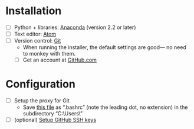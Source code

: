 # Installation
- [ ] Python + libraries: [Anaconda](http://continuum.io/downloads) (version 2.2 or later)
- [ ] Text editor: [Atom](https://atom.io/)
- [ ] Version control: [Git](https://git-scm.com/)
  - When running the installer, the default settings are good— no need to monkey with them.   
  - [ ] Get an account at [GitHub.com](github.com)

# Configuration
- [ ] Setup the proxy for Git
  - Save [this file](proxy.bashrc) as “.bashrc” (note the leading dot, no
    extension) in the subdirectory “C:\Users\\<your EID>”
- [ ] \(optional\) [Setup GitHub SSH keys](https://help.github.com/articles/generating-ssh-keys/#step-4-add-your-ssh-key-to-your-account)
